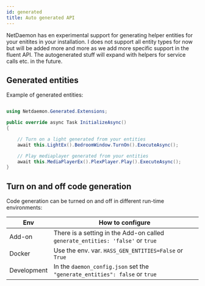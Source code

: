 ```yaml
---
id: generated
title: Auto generated API
---
```

NetDaemon has en experimental support for generating helper entities for your enitites in your installation. I does not support all entity types for now but will be added more and more as we add more specific support in the fluent API. The autogenerated stuff will expand with helpers for service calls etc. in the future.

## Generated entities

Example of generated entities:

```csharp

using Netdaemon.Generated.Extensions;

public override async Task InitializeAsync()
{

    // Turn on a light generated from your entities
    await this.LightEx().BedroomWindow.TurnOn().ExecuteAsync();

    // Play mediaplayer generated from your entities
    await this.MediaPlayerEx().PlexPlayer.Play().ExecuteAsync();
}

```

## Turn on and off code generation

Code generation can be turned on and off in different run-time environments:

Env | How to configure
-- | --
|Add-on| There is a setting in the Add-on called  `generate_entities: 'false'` or `true`|
|Docker| Use the env. var. `HASS_GEN_ENTITIES=False` or `True` |
|Development| In the `daemon_config.json` set the `"generate_entities": false` or `true`
